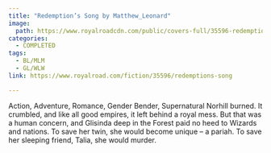 ```yaml
---
title: "Redemption’s Song by Matthew_Leonard"
image:
  path: https://www.royalroadcdn.com/public/covers-full/35596-redemptions-song.jpg
categories:
  - COMPLETED
tags:
  - BL/MLM
  - GL/WLW
link: https://www.royalroad.com/fiction/35596/redemptions-song

---
```

Action, Adventure, Romance, Gender Bender, Supernatural Norhill burned.  It crumbled, and like all good empires, it left behind a royal mess.
But that was a human concern, and Glisinda deep in the Forest paid no heed to Wizards and nations.  To save her twin, she would become unique – a pariah.  To save her sleeping friend, Talia, she would murder.

